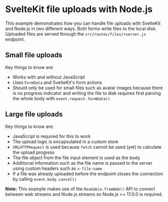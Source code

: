 # SvelteKit file uploads with Node.js

This example demonstrates how you can handle file uploads with SvelteKit and Node.js in two different ways. Both forms write files to the local disk. Uploaded files are served through the `src/routes/files/+server.js` endpoint.

## Small file uploads
Key things to know are:
- Works with and without JavaScript
- Uses `FormData` and SvelteKit's form actions
- Should only be used for small files such as avatar images because there is no progress indicator and writing the file to disk requires first parsing the whole body with `event.request.formData()`

## Large file uploads
Key things to know are:
- JavaScript is required for this to work
- The upload logic is encapsulated in a custom store
- `XMLHTTPRequest` is used  because `fetch` cannot be used (yet) to calculate the upload progress
- The file object from the file input element is used as the body
- Additional information such as the file name is passed to the server using custom headers such as `x-file-name`
- If a file was already uploaded before the endpoint closes the connection by calling `event.body.cancel()`

**Note:** This example makes use of the  `Readable.fromWeb()` API to convert between web streams and Node.js streams so Node.js >= 17.0.0 is required.